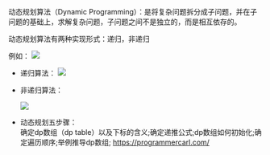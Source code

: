 
动态规划算法（Dynamic Programming）：是将复杂问题拆分成子问题，并在子问题的基础上，求解复杂问题，子问题之间不是独立的，而是相互依存的。

动态规划算法有两种实现形式：递归，非递归



例如：
    ![](https://img2022.cnblogs.com/blog/1694759/202201/1694759-20220125151533841-1852720331.png)

- 递归算法：
    ![](https://img2022.cnblogs.com/blog/1694759/202201/1694759-20220125151412068-166489080.png)
    
- 非递归算法：
    
    ![](https://img2022.cnblogs.com/blog/1694759/202201/1694759-20220125151459730-2051092215.png)
    
- 动态规划五步骤：    
    确定dp数组（dp table）以及下标的含义;确定递推公式;dp数组如何初始化;确定遍历顺序;举例推导dp数组;
    https://programmercarl.com/